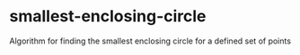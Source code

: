 # smallest-enclosing-circle
Algorithm for finding the smallest enclosing circle for a defined set of points

